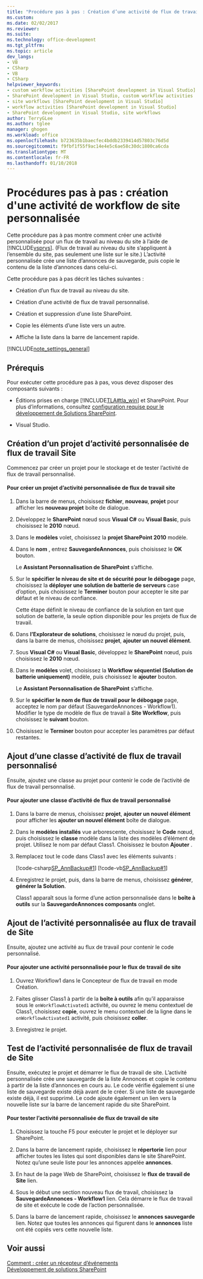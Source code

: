 ```yaml
---
title: "Procédure pas à pas : Création d’une activité de flux de travail de Site personnalisé | Documents Microsoft"
ms.custom: 
ms.date: 02/02/2017
ms.reviewer: 
ms.suite: 
ms.technology: office-development
ms.tgt_pltfrm: 
ms.topic: article
dev_langs:
- VB
- CSharp
- VB
- CSharp
helpviewer_keywords:
- custom workflow activities [SharePoint development in Visual Studio]
- SharePoint development in Visual Studio, custom workflow activities
- site workflows [SharePoint development in Visual Studio]
- workflow activities [SharePoint development in Visual Studio]
- SharePoint development in Visual Studio, site workflows
author: TerryGLee
ms.author: tglee
manager: ghogen
ms.workload: office
ms.openlocfilehash: b723635b1baecfec4bddb2339414d57803c76d5d
ms.sourcegitcommit: f9fbf1f55f9ac14e4e5c6ae58c30dc1800ca6cda
ms.translationtype: MT
ms.contentlocale: fr-FR
ms.lasthandoff: 01/10/2018
---
```

# <a name="walkthrough-create-a-custom-site-workflow-activity"></a>Procédures pas à pas : création d'une activité de workflow de site personnalisée
  Cette procédure pas à pas montre comment créer une activité personnalisée pour un flux de travail au niveau du site à l’aide de [!INCLUDE[vsprvs](../sharepoint/includes/vsprvs-md.md)]. (Flux de travail au niveau du site s’appliquent à l’ensemble du site, pas seulement une liste sur le site.) L’activité personnalisée crée une liste d’annonces de sauvegarde, puis copie le contenu de la liste d’annonces dans celui-ci.  
  
 Cette procédure pas à pas décrit les tâches suivantes :  
  
-   Création d’un flux de travail au niveau du site.  
  
-   Création d’une activité de flux de travail personnalisé.  
  
-   Création et suppression d’une liste SharePoint.  
  
-   Copie les éléments d’une liste vers un autre.  
  
-   Affiche la liste dans la barre de lancement rapide.  
  
 [!INCLUDE[note_settings_general](../sharepoint/includes/note-settings-general-md.md)]  
  
## <a name="prerequisites"></a>Prérequis  
 Pour exécuter cette procédure pas à pas, vous devez disposer des composants suivants :  
  
-   Éditions prises en charge [!INCLUDE[TLA#tla_win](../sharepoint/includes/tlasharptla-win-md.md)] et SharePoint. Pour plus d’informations, consultez [configuration requise pour le développement de Solutions SharePoint](../sharepoint/requirements-for-developing-sharepoint-solutions.md).  
  
-   Visual Studio.  
  
## <a name="creating-a-site-workflow-custom-activity-project"></a>Création d’un projet d’activité personnalisée de flux de travail Site  
 Commencez par créer un projet pour le stockage et de tester l’activité de flux de travail personnalisé.  
  
#### <a name="to-create-a-site-workflow-custom-activity-project"></a>Pour créer un projet d’activité personnalisée de flux de travail site  
  
1.  Dans la barre de menus, choisissez **fichier**, **nouveau**, **projet** pour afficher les **nouveau projet** boîte de dialogue.  
  
2.  Développez le **SharePoint** nœud sous **Visual C#** ou **Visual Basic**, puis choisissez le **2010** nœud.  
  
3.  Dans le **modèles** volet, choisissez la **projet SharePoint 2010** modèle.  
  
4.  Dans le **nom** , entrez **SauvegardeAnnonces**, puis choisissez le **OK** bouton.  
  
     Le **Assistant Personnalisation de SharePoint** s’affiche.  
  
5.  Sur le **spécifier le niveau de site et de sécurité pour le débogage** page, choisissez la **déployer une solution de batterie de serveurs** case d’option, puis choisissez le **Terminer** bouton pour accepter le site par défaut et le niveau de confiance.  
  
     Cette étape définit le niveau de confiance de la solution en tant que solution de batterie, la seule option disponible pour les projets de flux de travail.  
  
6.  Dans **l’Explorateur de solutions**, choisissez le nœud du projet, puis, dans la barre de menus, choisissez **projet**, **ajouter un nouvel élément**.  
  
7.  Sous **Visual C#** ou **Visual Basic**, développez le **SharePoint** nœud, puis choisissez le **2010** nœud.  
  
8.  Dans le **modèles** volet, choisissez la **Workflow séquentiel (Solution de batterie uniquement)** modèle, puis choisissez le **ajouter** bouton.  
  
     Le **Assistant Personnalisation de SharePoint** s’affiche.  
  
9. Sur le **spécifier le nom de flux de travail pour le débogage** page, acceptez le nom par défaut (SauvegardeAnnonces - Workflow1). Modifier le type de modèle de flux de travail à **Site Workflow**, puis choisissez le **suivant** bouton.  
  
10. Choisissez le **Terminer** bouton pour accepter les paramètres par défaut restantes.  
  
## <a name="adding-a-custom-workflow-activity-class"></a>Ajout d’une classe d’activité de flux de travail personnalisé  
 Ensuite, ajoutez une classe au projet pour contenir le code de l’activité de flux de travail personnalisé.  
  
#### <a name="to-add-a-custom-workflow-activity-class"></a>Pour ajouter une classe d’activité de flux de travail personnalisé  
  
1.  Dans la barre de menus, choisissez **projet**, **ajouter un nouvel élément** pour afficher les **ajouter un nouvel élément** boîte de dialogue.  
  
2.  Dans le **modèles installés** vue arborescente, choisissez le **Code** nœud, puis choisissez le **classe** modèle dans la liste des modèles d’élément de projet. Utilisez le nom par défaut Class1. Choisissez le bouton **Ajouter** .  
  
3.  Remplacez tout le code dans Class1 avec les éléments suivants :  
  
     [!code-csharp[SP_AnnBackup#1](../sharepoint/codesnippet/CSharp/announcementbackup/class1.cs#1)]
     [!code-vb[SP_AnnBackup#1](../sharepoint/codesnippet/VisualBasic/announcementbackupvb/class1.vb#1)]  
  
4.  Enregistrez le projet, puis, dans la barre de menus, choisissez **générer**, **générer la Solution**.  
  
     Class1 apparaît sous la forme d’une action personnalisée dans le **boîte à outils** sur la **SauvegardeAnnonces composants** onglet.  
  
## <a name="adding-the-custom-activity-to-the-site-workflow"></a>Ajout de l’activité personnalisée au flux de travail de Site  
 Ensuite, ajoutez une activité au flux de travail pour contenir le code personnalisé.  
  
#### <a name="to-add-a-custom-activity-to-the-site-workflow"></a>Pour ajouter une activité personnalisée pour le flux de travail de site  
  
1.  Ouvrez Workflow1 dans le Concepteur de flux de travail en mode Création.  
  
2.  Faites glisser Class1 à partir de la **boîte à outils** afin qu’il apparaisse sous le `onWorkflowActivated1` activité, ou ouvrez le menu contextuel de Class1, choisissez **copie**, ouvrez le menu contextuel de la ligne dans le `onWorkflowActivated1` activité, puis choisissez **coller**.  
  
3.  Enregistrez le projet.  
  
## <a name="testing-the-site-workflow-custom-activity"></a>Test de l’activité personnalisée de flux de travail de Site  
 Ensuite, exécutez le projet et démarrer le flux de travail de site. L’activité personnalisée crée une sauvegarde de la liste Annonces et copie le contenu à partir de la liste d’annonces en cours au. Le code vérifie également si une liste de sauvegarde existe déjà avant de le créer. Si une liste de sauvegarde existe déjà, il est supprimé. Le code ajoute également un lien vers la nouvelle liste sur la barre de lancement rapide du site SharePoint.  
  
#### <a name="to-test-the-site-workflow-custom-activity"></a>Pour tester l’activité personnalisée de flux de travail de site  
  
1.  Choisissez la touche F5 pour exécuter le projet et le déployer sur SharePoint.  
  
2.  Dans la barre de lancement rapide, choisissez le **répertorie** lien pour afficher toutes les listes qui sont disponibles dans le site SharePoint. Notez qu’une seule liste pour les annonces appelée **annonces**.  
  
3.  En haut de la page Web de SharePoint, choisissez le **flux de travail de Site** lien.  
  
4.  Sous le début une section nouveau flux de travail, choisissez la **SauvegardeAnnonces - Workflow1** lien. Cela démarre le flux de travail de site et exécute le code de l’action personnalisée.  
  
5.  Dans la barre de lancement rapide, choisissez le **annonces sauvegarde** lien. Notez que toutes les annonces qui figurent dans le **annonces** liste ont été copiés vers cette nouvelle liste.  
  
## <a name="see-also"></a>Voir aussi  
 [Comment : créer un récepteur d’événements](../sharepoint/how-to-create-an-event-receiver.md)   
 [Développement de solutions SharePoint](../sharepoint/developing-sharepoint-solutions.md)  
  
  